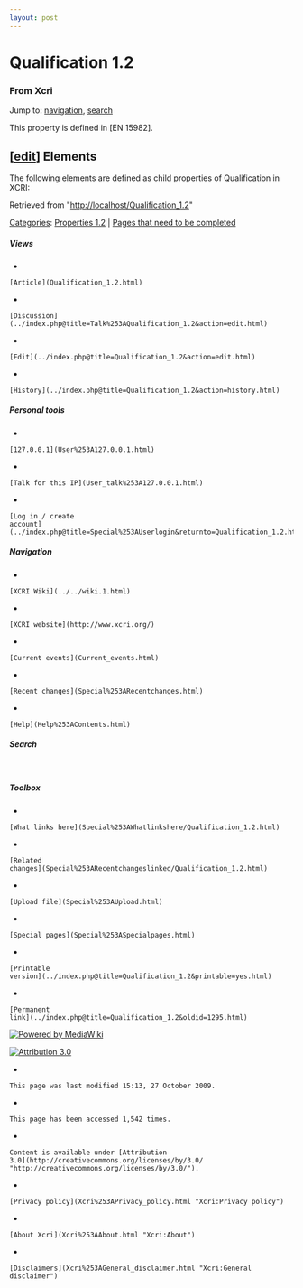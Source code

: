 ```yaml
---
layout: post
---
```


<script>
  (function(i,s,o,g,r,a,m){i['GoogleAnalyticsObject']=r;i[r]=i[r]||function(){
  (i[r].q=i[r].q||[]).push(arguments)},i[r].l=1*new Date();a=s.createElement(o),
  m=s.getElementsByTagName(o)[0];a.async=1;a.src=g;m.parentNode.insertBefore(a,m)
  })(window,document,'script','https://www.google-analytics.com/analytics.js','ga');

  ga('create', 'UA-73710929-3', 'auto');
  ga('send', 'pageview');

</script>







Qualification 1.2 
=================













### From Xcri 







Jump to: [navigation](Qualification_1.2.html#column-one),
[search](Qualification_1.2.html#searchInput)



This property is defined in \[EN 15982\].


\[[edit](../index.php@title=Qualification_1.2&action=edit&section=1.html "Edit section: Elements")\] Elements
-------------------------------------------------------------------------------------------------------------------------------------------------------------------------------

The following elements are defined as child properties of Qualification
in XCRI:



Retrieved from
"[http://localhost/Qualification\_1.2](Qualification_1.2.html)"





[Categories](Special%253ACategories.html "Special:Categories"): [Properties
1.2](Category%253AProperties_1.2.html "Category:Properties 1.2")
| [Pages that need to be
completed](Category%253APages_that_need_to_be_completed.html "Category:Pages that need to be completed")

















##### Views



-   

    

    [Article](Qualification_1.2.html)
-   

    

    [Discussion](../index.php@title=Talk%253AQualification_1.2&action=edit.html)
-   

    

    [Edit](../index.php@title=Qualification_1.2&action=edit.html)
-   

    

    [History](../index.php@title=Qualification_1.2&action=history.html)







##### Personal tools



-   

    

    [127.0.0.1](User%253A127.0.0.1.html)
-   

    

    [Talk for this IP](User_talk%253A127.0.0.1.html)
-   

    

    [Log in / create
    account](../index.php@title=Special%253AUserlogin&returnto=Qualification_1.2.html)











[](../../wiki.1.html "XCRI Wiki")





##### Navigation



-   

    

    [XCRI Wiki](../../wiki.1.html)
-   

    

    [XCRI website](http://www.xcri.org/)
-   

    

    [Current events](Current_events.html)
-   

    

    [Recent changes](Special%253ARecentchanges.html)
-   

    

    [Help](Help%253AContents.html)







##### Search





 









##### Toolbox



-   

    

    [What links here](Special%253AWhatlinkshere/Qualification_1.2.html)
-   

    

    [Related
    changes](Special%253ARecentchangeslinked/Qualification_1.2.html)
-   

    

    [Upload file](Special%253AUpload.html)
-   

    

    [Special pages](Special%253ASpecialpages.html)
-   

    

    [Printable
    version](../index.php@title=Qualification_1.2&printable=yes.html)
-   

    

    [Permanent
    link](../index.php@title=Qualification_1.2&oldid=1295.html)















[![Powered by
MediaWiki](../skins/common/images/poweredby_mediawiki_88x31.png)](http://www.mediawiki.org/)





[![Attribution 3.0
](http://i.creativecommons.org/l/by/3.0/88x31.png)](http://creativecommons.org/licenses/by/3.0/)



-   

    

    This page was last modified 15:13, 27 October 2009.
-   

    

    This page has been accessed 1,542 times.
-   

    

    Content is available under [Attribution
    3.0](http://creativecommons.org/licenses/by/3.0/ "http://creativecommons.org/licenses/by/3.0/").
-   

    

    [Privacy policy](Xcri%253APrivacy_policy.html "Xcri:Privacy policy")
-   

    

    [About Xcri](Xcri%253AAbout.html "Xcri:About")
-   

    

    [Disclaimers](Xcri%253AGeneral_disclaimer.html "Xcri:General disclaimer")




